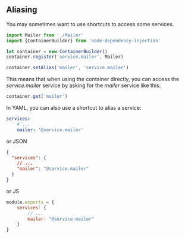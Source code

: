 Aliasing
--------

You may sometimes want to use shortcuts to access some services. 

```js
import Mailer from './Mailer'
import {ContainerBuilder} from 'node-dependency-injection'

let container = new ContainerBuilder()
container.register('service.mailer', Mailer)

container.setAlias('mailer', 'service.mailer')
```

This means that when using the container directly, you can access the _service.mailer_ service 
by asking for the _mailer_ service like this:

```js
container.get('mailer')
```

In YAML, you can also use a shortcut to alias a service:

```yaml
services:
    # ...
    mailer: '@service.mailer'
```

or JSON
```json
{
  "services": {
    // ...
    "mailer": "@service.mailer"
  }
}
```

or JS
```js
module.exports = {
    services: {
        // ...
        mailer: "@service.mailer"
    }
}
```